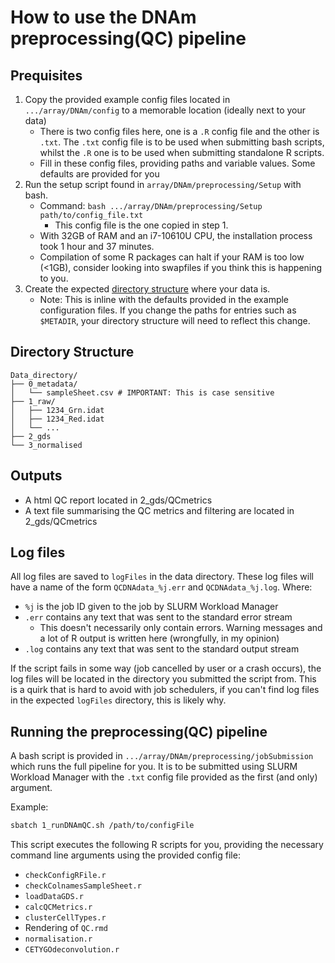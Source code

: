 # How to use the DNAm preprocessing(QC) pipeline

## Prequisites

1) Copy the provided example config files located in `.../array/DNAm/config` to
a memorable location (ideally next to your data)
	* There is two config files here, one is a `.R` config file and the other is
	`.txt`. The `.txt` config file is to be used when submitting bash scripts,
	whilst the `.R` one is to be used when submitting standalone R scripts.
	* Fill in these config files, providing paths and variable values. Some
	defaults are provided for you
2) Run the setup script found in `array/DNAm/preprocessing/Setup` with bash.
    * Command: `bash .../array/DNAm/preprocessing/Setup path/to/config_file.txt`
		* This config file is the one copied in step 1.
	* With 32GB of RAM and an i7-10610U CPU, the installation process took 1
	hour and 37 minutes. 
	* Compilation of some R packages can halt if your RAM is too low (<1GB),
	consider looking into swapfiles if you think this is happening to you.
3) Create the expected [directory structure](#directory-structure) where your
data is.
	* Note: This is inline with the defaults provided in the example
	configuration files. If you change the paths for entries such as
	`$METADIR`, your directory structure will need to reflect this change.

## Directory Structure

```text
Data_directory/
├── 0_metadata/
│   └── sampleSheet.csv # IMPORTANT: This is case sensitive
├── 1_raw/
│   ├── 1234_Grn.idat
│   ├── 1234_Red.idat
│   └── ...
├── 2_gds
└── 3_normalised
```


## Outputs

* A html QC report located in 2_gds/QCmetrics
* A text file summarising the QC metrics and filtering are located in
2_gds/QCmetrics

## Log files

All log files are saved to `logFiles` in the data directory. These log files
will have a name of the form `QCDNAdata_%j.err` and `QCDNAdata_%j.log`. Where:

* `%j` is the job ID given to the job by SLURM Workload Manager
* `.err` contains any text that was sent to the standard error stream
	* This doesn't necessarily only contain errors. Warning messages and a lot
	of R output is written here (wrongfully, in my opinion)
* `.log` contains any text that was sent to the standard output stream

If the script fails in some way (job cancelled by user or a crash occurs), the
log files will be located in the directory you submitted the script from. This
is a quirk that is hard to avoid with job schedulers, if you can't find log
files in the expected `logFiles` directory, this is likely why.

## Running the preprocessing(QC) pipeline

A bash script is provided in `.../array/DNAm/preprocessing/jobSubmission` which
runs the full pipeline for you. It is to be submitted using SLURM Workload
Manager with the `.txt` config file provided as the first (and only) argument.

Example:

```bash
sbatch 1_runDNAmQC.sh /path/to/configFile
```

This script executes the following R scripts for you, providing the necessary
command line arguments using the provided config file:

* `checkConfigRFile.r`
* `checkColnamesSampleSheet.r`
* `loadDataGDS.r` 
* `calcQCMetrics.r` 
* `clusterCellTypes.r`
* Rendering of `QC.rmd`
* `normalisation.r`
* `CETYGOdeconvolution.r`

